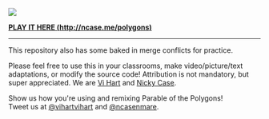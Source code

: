 ![](http://i.imgur.com/NcsRW1q.png)

**[PLAY IT HERE (http://ncase.me/polygons)](http://ncase.me/polygons)**

---


This repository also has some baked in merge conflicts for practice. 


Please feel free to use this in your classrooms,
make video/picture/text adaptations,
or modify the source code!
Attribution is not mandatory, but super appreciated.
We are [Vi Hart](http://vihart.com/) and [Nicky Case](http://ncase.me/).

Show us how you're using and remixing Parable of the Polygons!    
Tweet us at
[@vihartvihart](https://twitter.com/vihartvihart) and
[@ncasenmare](https://twitter.com/ncasenmare).
